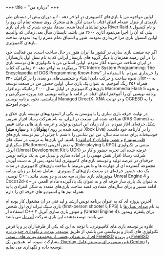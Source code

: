 +++
title = "درباره من"
+++

اولین مواجهه من با بازی‌های کامپیوتری در اواخر دهه ۶۰ و دوران پیش از دبستان طی بازدیدی از منزل عمه‌ام اتفاق افتاد. با دیدن آیکن های متحرک روی صفحه تمام آن روز را محو تماشای آن‌ها شدم. بعدها، متوجه شدم که نام آن بازی River Raid و نام کنسول ۸ بیتی که آن را اجرا می‌نمود آتاری ۲۶۰۰ می باشد. تابستان سال بعد، زمانی که والدینم اولین کنسول بازی مرا خریداری نمودند، شور و اشتیاق تمام عمرم را پیدا نمودم: ساخت بازهای کامپیوتری.

اگر چه صنعت بازی سازی در کشور ما ایران هنوز در حال ساخت است، من فعالیت خود را در این زمینه همزمان با دیگر گروه های بازیساز ایرانی که به نام نسل اول بازیسازان در ایران شناخته می‌شوند آغاز نمودم. اولین آشنائی من با تکنولوژی های توسعه بازی برمیگردد به اواخر دهه ۷۰ زمانی که کتاب “PC Intern: System Programming: The Encyclopedia of DOS Programming Know-how” را خریداری نمودم. با استفاده از آن نحوه ساخت و حرکت دادن اشیاء و شخصیت‌های دو بعدی را در گرافیک ۳۲۰x۲۰۰ به همراه ۲۵۶ رنگ آموختم. به عنوان یک بازی ساز، اولین حضور من در صنعت توسعه بازی‌های کامپیوتری در اوایل سال ۲۰۰۰ زمانیکه نرم‌افزار Macromedia Flash 5 و نحوه برنامه نویسی آن را آموختم اتفاق افتاد. در ادامه با برنامه نویسی چند پروژه سرگرمی و آزمایشی، نحوه برنامه نویسی Managed DirectX، XNA و در نهایت OGRE3D را به خودم آموختم.

در نهایت حرفه بازی سازی را با پیوستن به یکی از استودیوهای توسعه بازی خلاق و شناخته شده این صنعت در ایران، به نام شرکت رسانا افزار شریف (RAS Games) به شکل حرفه‌ای آغاز نمودم. در آن زمان این استودیو تولید و عرضه بازی هائی مانند __عصر پهلوانان ۱__ و __سیاره میترا__ (عرضه شده بر روی Xbox Live) را در کارنامه خود داشت. خوشبختانه برای مدت سه سال، من این شانس را داشتم تا جزئی از تیم توسعه بازی‌های [قلب سیمرغ](/projects/#resonance) و [عصر پهلوانان ۲ (تراتئون)](/projects/#thrateon) باشم. این بازی‌ها به ترتیب در سبک های سکوبازی (Platformer) و نقش آفرینی (Role-playing یا RPG) مبتنی بر تکنولوژی آنریل (Unreal Development Kit یا UDK) عرضه شده اند. تجربه حضور و کار در شرکت رسانا افزار نقش مهمی را در آماده سازی و تبدیل من به یک برنامه نویس حرفه‌ای در عرصه تولید و توسعه بازی‌های کامپیوتری ایفا نمود. پس از به دست آوردن مجموعه گسترده ای از مهارت ها و دانش مرتبط با ساخت بازی‌های کامپیوتری در مدت یک دهه حضور حرفه‌ای در صنعت بازی‌های کامپیوتری - شامل تسلط بر زبان برنامه نویسی C++، موتورهای بازی سازی سه بعدی و دو بعدی مانند Unreal Engine 4 و Cocos2d-x – به عنوان یک بازی ساز حرفه ای و به عنوان یک یادگیرنده مادام العمر، در ادامه مسیر و برای سال‌های متمادی، قصد ساخت بازی‌های متعدد به شکل انفرادی یا به همراه تیم ها و استودیو های حرفه ای را دارم.

آخرین پروژه ای که به عنوان برنامه نویس ارشد و لید فنی در آن مشغول کار بوده ام بازی سبک تیراندازی اول شخص (first-person shooter یا FPS) به نام  [صدای نسل ها](/projects/#reminiscence) با استفاده از C++ و موتور بازی سازی آنریل ۴ (Unreal Engine 4)، برای پلتفرم ویندوز می باشد. توسعه‌دهنده این بازی شرکت [آتی تل](http://atitel.com/) می باشد.

علاوه بر توسعه بازی های کامپیوتری، با توجه به این که یکی از طرفداران پر و پا قرص تکنولوژی های کدباز و یونیکسی می باشم،  از طریق [توسعه، پورت، و نگهداری چندین نرم افزار به عنوان بخشی از مجموعه پورت های رسمی FreeBSD](https://freebsd.org/cgi/ports.cgi?query=info%40babaei.net&stype=maintainer) در  [پروژه FreeBSD](https://freebsd.org/) مشارکت نموده ام. همچنین [یک Overlay غیررسمی برای سیستم عامل Gentoo](https://gpo.zugaina.org/Overlays/NuLL3rr0r) را توسعه داده و نگهداری می نمایم.
